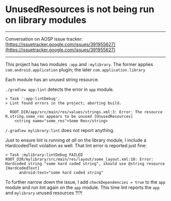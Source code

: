 # UnusedResources is not being run on library modules

-----

Conversation on AOSP issue tracker: [https://issuetracker.google.com/issues/391955627](https://issuetracker.google.com/issues/391955627)

-----


This project has two modules `:app` and `:mylibrary`. The former applies `com.android.application` plugin; the later `com.application.library`


Each module has an unused string resource.

`./gradlew app:lint` detects the error in `app` module.


```
> Task ':app:lintDebug'.
> Lint found errors in the project; aborting build.

  ROOT_DIR/app/src/main/res/values/strings.xml:3: Error: The resource R.string.some_res appears to be unused [UnusedResources]
    <string name="some_res">Some Res</string>
```

`/.gradlew mylibrary:lint` does not report anything. 

Just to ensure lint is running _at all_ on the library module, I include a HardcodedText violation as well. That lint error is reported just fine:

```
> Task :mylibrary:lintDebug FAILED
ROOT_DIR/mylibrary/src/main/res/layout/some_layout.xml:10: Error: Hardcoded string "some hard coded string", should use @string resource [HardcodedText]
      android:text="some hard coded string"
```

To further narrow down the issue, I add `checkDependencies = true` to the `app` module and run lint again on the `app` module. This time lint reports the `app` and `mylibrary` unused resources ?!?!
